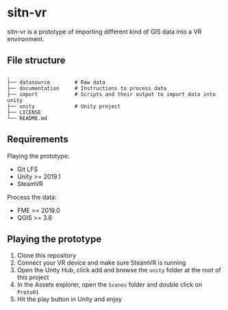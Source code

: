 # sitn-vr

sitn-vr is a prototype of importing different kind of GIS data into a VR environment.

## File structure

    .
    ├── datasource        # Raw data
    ├── documentation     # Instructions to process data
    ├── import            # Scripts and their output to import data into unity
    ├── unity             # Unity project
    ├── LICENSE
    └── README.md

## Requirements

Playing the prototype:
- Git LFS
- Unity >= 2019.1
- SteamVR

Process the data:
- FME >= 2019.0
- QGIS >= 3.6

## Playing the prototype

1. Clone this repository
1. Connect your VR device and make sure SteamVR is running
1. Open the Unity Hub, click add and browse the `unity` folder at the root of this project
1. In the Assets explorer, open the `Scenes` folder and double click on `Proto01`
1. Hit the play button in Unity and enjoy
